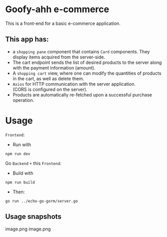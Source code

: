 # Goofy-ahh e-commerce

This is a front-end for a basic e-commerce application.

## This app has:

- a `shopping pane` component that contains `Card` components. They display items acquired from the server-side.
- The cart endpoint sends the list of desired products to the server along with the payment information (amount).
- A `shopping cart` view, where one can modify the quantities of products in the cart, as well as delete them.
- `Axios` for HTTP communication with the server application.<br/>(CORS is configured on the server).
- Products are automatically re-fetched upon a successful purchase operation.

# Usage

`Frontend`:

- Run with

```
npm run dev
```

Go `Backend` `+` this `Frontend`:

- Build with

```
npm run build
```

- Then:

```
go run ../echo-go-gorm/server.go
```

## Usage snapshots

image.png
image.png
